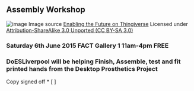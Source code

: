 ## Assembly Workshop

![image](http://webapp.e-nable.me/imgs/referece_rP.png)
Image source [Enabling the Future on Thingiverse](http://thingiverse-production-new.s3.amazonaws.com/renders/1d/20/95/d4/49/All_parts_at_100_right_single_build_plate_preview_featured.jpg) Licensed under [Attribution-ShareAlike 3.0 Unported (CC BY-SA 3.0)](http://creativecommons.org/licenses/by-sa/3.0/ "License Link")
### Saturday 6th June 2015 FACT Gallery 1 11am-4pm FREE
### DoESLiverpool will be helping Finish, Assemble, test and fit printed hands from the Desktop Prosthetics Project

Copy signed off * [ ]



